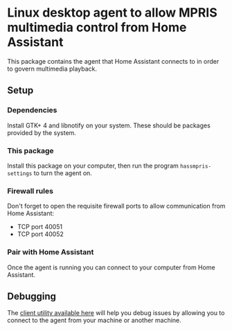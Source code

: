 # Linux desktop agent to allow MPRIS multimedia control from Home Assistant

This package contains the agent that Home Assistant connects to in order
to govern multimedia playback.

## Setup

### Dependencies

Install GTK+ 4 and libnotify on your system.  These should be packages
provided by the system.

### This package

Install this package on your computer, then run the program
`hassmpris-settings` to turn the agent on.

### Firewall rules
Don't forget to open the requisite
firewall ports to allow communication from Home Assistant:

* TCP port 40051
* TCP port 40052

### Pair with Home Assistant

Once the agent is running you can connect to your computer from Home Assistant.

## Debugging

The [client utility available here](https://github.com/Rudd-O/hassmpris_client)
will help you debug issues by allowing you to connect to the agent from your
machine or another machine.
